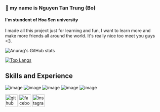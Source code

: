 ###  👋 my name is Nguyen Tan Trung (Bo) 
#### I'm stundent of Hoa Sen university

I made all this project just for learning and fun, I want to learn more and make more friends all around the world. It's really nice too meet you guys <3. 

![Anurag's GitHub stats](https://github-readme-stats.vercel.app/api?username=anuraghazra&show_icons=true&theme=onedark)

[![Top Langs](https://github-readme-stats.vercel.app/api/top-langs/?username=nguyentantrung2000&layout=compact)](https://github.com/anuraghazra/github-readme-stats)


## Skills and Experience
![image](https://user-images.githubusercontent.com/77191389/124756976-4e13c780-df57-11eb-817f-d2845b5a61ad.png)
![image](https://user-images.githubusercontent.com/77191389/124756569-caf27180-df56-11eb-8191-94e4032d8a93.png) 
![image](https://user-images.githubusercontent.com/77191389/124756648-e493b900-df56-11eb-933b-27bb8945a117.png) 
![image](https://user-images.githubusercontent.com/77191389/124756772-0ab95900-df57-11eb-8f8a-179e95e01695.png)
![image](https://user-images.githubusercontent.com/77191389/124756867-26246400-df57-11eb-84da-78e4efade156.png)

[<img src='https://cdn.jsdelivr.net/npm/simple-icons@3.0.1/icons/github.svg' alt='github' height='40'>](https://github.com/nguyentantrung2000)  [<img src='https://cdn.jsdelivr.net/npm/simple-icons@3.0.1/icons/facebook.svg' alt='facebook' height='40'>](https://www.facebook.com/https://www.facebook.com/nguyentantrung0/)  [<img src='https://cdn.jsdelivr.net/npm/simple-icons@3.0.1/icons/instagram.svg' alt='instagram' height='40'>](https://www.instagram.com/https://www.instagram.com/tenrungone_//)  






